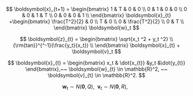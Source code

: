 $$
\boldsymbol{x}_{t+1} =
\begin{bmatrix}
1 & T & 0 & 0 \\
0 & 1 & 0 & 0 \\
0 & 0 & 1 & T \\
0 & 0 & 0 & 1 \\
\end{bmatrix} \boldsymbol{x}_{t}
+\begin{bmatrix}
\frac{T^2}{2} & 0 \\
T & 0 \\
0 & \frac{T^2}{2} \\
0 & T \\
\end{bmatrix}
\boldsymbol{w}_t
$$

$$
\boldsymbol{z}_{t} =
\begin{bmatrix}
\sqrt{x_t ^2 + y_t ^2}  \\
{\rm{tan}}^{^-1}(\frac{y_t}{x_t})  \\
\end{bmatrix} \boldsymbol{x}_{t} + \boldsymbol{v}_t
$$

$$
\boldsymbol{x}_{t} = 
\begin{bmatrix}
x_t & \dot{x_{t}} &y_t &\dot{y_{t}}
\end{bmatrix},~~
\boldsymbol{w}_{t} \in \mathbb{R}^2, ~~
\boldsymbol{v}_{t} \in \mathbb{R}^2.
$$

$$
\boldsymbol{w}_{t} \sim N(\boldsymbol{0}, Q),~~
\boldsymbol{v}_{t} \sim N(\boldsymbol{0}, R),~~
$$